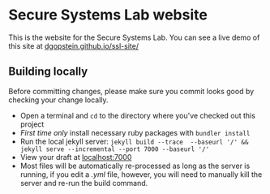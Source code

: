 # Secure Systems Lab website

This is the website for the Secure Systems Lab. You can see a live demo of this site at [dgopstein.github.io/ssl-site/](dgopstein.github.io/ssl-site/)

## Building locally

Before committing changes, please make sure you commit looks good by checking your change locally.

- Open a terminal and `cd` to the directory where you've checked out this project
- *First time only* install necessary ruby packages with `bundler install`
- Run the local jekyll server: `jekyll build --trace  --baseurl '/' && jekyll serve --incremental --port 7000 --baseurl '/'`
- View your draft at [localhost:7000](localhost:7000)
- Most files will be automatically re-processed as long as the server is running, if you edit a *.yml* file, however, you will need to manually kill the server and re-run the build command.


